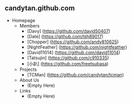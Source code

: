 ## candytan.github.com #

- Homepage
  - Members
    - [Davy] (https://github.com/david50407)
    - [Date] (https://github.com/tjjh89017)
    - [Chopper] (https://github.com/andy810625)
    - [NightFeather] (https://github.com/nightfeather)
    - [David11014] (https://github.com/david11014)
    - [Tatsujin] (https://github.com/c910335)
    - [小趴] (https://github.com/freetsubasa)
  - Projects
    - [TCMan] (https://github.com/candytan/tcman)
  - About Us
    - (Empty Here)
  - Links
    - (Empty Here)
  
